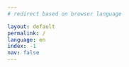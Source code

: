 ```yaml
---
# redirect based on browser language

layout: default
permalink: /
language: en
index: -1
nav: false
---
```


<script>
var [lang, locale] = (((navigator.userLanguage || navigator.language).replace('-', '_')).toLowerCase()).split('_');
if (lang == 'en') {
  window.location = 'https://bahleg.site/about_en';
}
else {
    window.location = 'https://bahleg.site/about';
}
</script>

